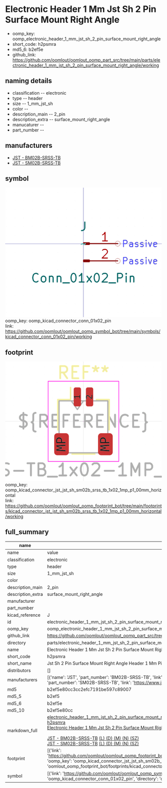 # Electronic Header 1 Mm Jst Sh 2 Pin Surface Mount Right Angle

  
* oomp_key: oomp_electronic_header_1_mm_jst_sh_2_pin_surface_mount_right_angle 
* short_code: h2psmra
* md5_6: b2ef5e  
* github_link: https://github.com/oomlout/oomlout_oomp_part_src/tree/main/parts/electronic_header_1_mm_jst_sh_2_pin_surface_mount_right_angle/working  
## naming details
* classification -- electronic
* type -- header
* size -- 1_mm_jst_sh
* color -- 
* description_main -- 2_pin
* description_extra -- surface_mount_right_angle
* manucaturer -- 
* part_number -- 


## manufacturers
* [JST - BM02B-SRSS-TB](https://www.jst-mfg.com/product/index.php?series=231)  
* [JST - SM02B-SRSS-TB](https://www.jst-mfg.com/product/index.php?series=231)  

## symbol

![](symbol/0/working/working_600.png)  
oomp_key: oomp_kicad_connector_conn_01x02_pin  
link: https://github.com/oomlout/oomlout_oomp_symbol_bot/tree/main/symbols/kicad_connector_conn_01x02_pin/working  

## footprint

![](footprint/0/working/working_600.png)  
oomp_key: oomp_kicad_connector_jst_jst_sh_sm02b_srss_tb_1x02_1mp_p1_00mm_horizontal  
link: https://github.com/oomlout/oomlout_oomp_footprint_bot/tree/main/footprints/kicad_connector_jst_jst_sh_sm02b_srss_tb_1x02_1mp_p1_00mm_horizontal/working  

## full_summary
| name | value | 
| --- | --- | 
| name | value | 
| classification | electronic | 
| type | header | 
| size | 1_mm_jst_sh | 
| color |  | 
| description_main | 2_pin | 
| description_extra | surface_mount_right_angle | 
| manufacturer |  | 
| part_number |  | 
| kicad_reference | J | 
| id | electronic_header_1_mm_jst_sh_2_pin_surface_mount_right_angle | 
| oomp_key | oomp_electronic_header_1_mm_jst_sh_2_pin_surface_mount_right_angle | 
| github_link | https://github.com/oomlout/oomlout_oomp_part_src/tree/main/parts/electronic_header_1_mm_jst_sh_2_pin_surface_mount_right_angle/working | 
| directory | parts/electronic_header_1_mm_jst_sh_2_pin_surface_mount_right_angle | 
| name | Electronic Header 1 Mm Jst Sh 2 Pin Surface Mount Right Angle | 
| short_code | h2psmra | 
| short_name | Jst Sh 2 Pin Surface Mount Right Angle Header 1 Mm Pitch | 
| distributors | [] | 
| manufacturers | [{'name': 'JST', 'part_number': 'BM02B-SRSS-TB', 'link': 'https://www.jst-mfg.com/product/index.php?series=231', 'id': 'manufacturer_jst'}, {'name': 'JST', 'part_number': 'SM02B-SRSS-TB', 'link': 'https://www.jst-mfg.com/product/index.php?series=231', 'id': 'manufacturer_jst'}] | 
| md5 | b2ef5e80cc3cc2efc7191be597c89007 | 
| md5_5 | b2ef5 | 
| md5_6 | b2ef5e | 
| md5_10 | b2ef5e80cc | 
| markdown_full | [electronic_header_1_mm_jst_sh_2_pin_surface_mount_right_angle](https://github.com/oomlout/oomlout_oomp_part_src/tree/main/parts/electronic_header_1_mm_jst_sh_2_pin_surface_mount_right_angle/working)<br>[h2psmra](https://github.com/oomlout/oomlout_oomp_part_src/tree/main/parts/electronic_header_1_mm_jst_sh_2_pin_surface_mount_right_angle/working)<br>[Electronic Header 1 Mm Jst Sh 2 Pin Surface Mount Right Angle](https://github.com/oomlout/oomlout_oomp_part_src/tree/main/parts/electronic_header_1_mm_jst_sh_2_pin_surface_mount_right_angle/working)<br><br>[JST - BM02B-SRSS-TB](https://www.jst-mfg.com/product/index.php?series=231) [(L)  ](https://www.lcsc.com/search?q=BM02B-SRSS-TB)[(D)  ](https://www.digikey.com/en/products?keywords=BM02B-SRSS-TB)[(M)  ](https://www.mouser.com/Search/Refine?Keyword=BM02B-SRSS-TB)[(N)  ](https://www.newark.com/search?st=BM02B-SRSS-TB)[(SZ)  ](https://so.szlcsc.com/global.html?k=BM02B-SRSS-TB)<br>[JST - SM02B-SRSS-TB](https://www.jst-mfg.com/product/index.php?series=231) [(L)  ](https://www.lcsc.com/search?q=SM02B-SRSS-TB)[(D)  ](https://www.digikey.com/en/products?keywords=SM02B-SRSS-TB)[(M)  ](https://www.mouser.com/Search/Refine?Keyword=SM02B-SRSS-TB)[(N)  ](https://www.newark.com/search?st=SM02B-SRSS-TB)[(SZ)  ](https://so.szlcsc.com/global.html?k=SM02B-SRSS-TB)<br> | 
| footprint | [{'link': 'https://github.com/oomlout/oomlout_oomp_footprint_bot/tree/main/foootprntss/kicad_connector_jst_jst_sh_sm02b_srss_tb_1x02_1mp_p1_00mm_horizontal', 'oomp_key': 'oomp_kicad_connector_jst_jst_sh_sm02b_srss_tb_1x02_1mp_p1_00mm_horizontal', 'directory': 'oomlout_oomp_footprint_bot/footprints/kicad_connector_jst_jst_sh_sm02b_srss_tb_1x02_1mp_p1_00mm_horizontal//working/working.kicad_mod'}] | 
| symbol | [{'link': 'https://github.com/oomlout/oomlout_oomp_symbol_bot/tree/main/symbols/kicad_connector_conn_01x02_pin', 'oomp_key': 'oomp_kicad_connector_conn_01x02_pin', 'directory': 'oomlout_oomp_symbol_bot/symbols/kicad_connector_conn_01x02_pin//working/working.kicad_sym'}] | 
